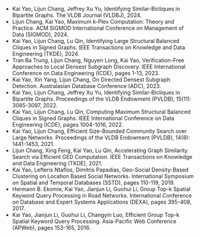 - Kai Yao, Lijun Chang, Jeffrey Xu Yu, Identifying Similar-Bicliques in Bipartite Graphs. The VLDB Journal (VLDBJ), 2024.
- Lijun Chang, Kai Yao, Maximum k-Plex Computation: Theory and Practice. ACM SIGMOD International Conference on Management of Data (SIGMOD), 2024.
- Kai Yao, Lijun Chang, Lu Qin, Identifying Large Structural Balanced Cliques in Signed Graphs. IEEE Transactions on Knowledge and Data Engineering (TKDE), 2024.
- Tran Ba Trung, Lijun Chang, Nguyen Long, Kai Yao, Verification-Free Approaches to Local Densest Subgraph Discovery. IEEE International Conference on Data Engineering (ICDE), pages 1-13, 2023.
- Kai Yao, Xin Yang, Lijun Chang, On Directed Densest Subgraph Detection. Australasian Database Conference (ADC), 2023.
- Kai Yao, Lijun Chang, Jeffrey Xu Yu, Identifying Similar-Bicliques in Bipartite Graphs. Proceedings of the VLDB Endowment (PVLDB), 15(11): 3085-3097, 2022.
- Kai Yao, Lijun Chang, Lu Qin, Computing Maximum Structural Balanced Cliques in Signed Graphs. IEEE International Conference on Data Engineering (ICDE), pages 1004-1016, 2022.
- Kai Yao, Lijun Chang, Efficient Size-Bounded Community Search over Large Networks. Proceedings of the VLDB Endowment (PVLDB), 14(8): 1441-1453, 2021.
- Lijun Chang, Xing Feng, Kai Yao, Lu Qin, Accelerating Graph Similarity Search via Efficient GED Computation. IEEE Transactions on Knowledge and Data Engineering (TKDE), 2021.
- Kai Yao, Lefteris Ntaflos, Dimitris Papadias, Geo-Social Density-Based Clustering on Location Based Social Networks. International Symposium on Spatial and Temporal Databases (SSTD), pages 110-119, 2019.
- Hermann B. Ekomie, Kai Yao, Jianjun Li, Guohui Li, Group Top-k Spatial Keyword Query Processing in Road Networks. International Conference on Database and Expert Systems Applications (DEXA), pages 395-408, 2017.
- Kai Yao, Jianjun Li, Guohui Li, Changyin Luo, Efficient Group Top-k Spatial Keyword Query Processing. Asia-Pacific Web Conference (APWeb), pages 153-165, 2016.
